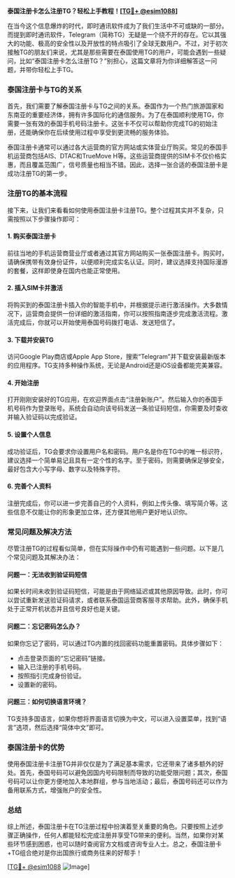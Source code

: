 **泰国注册卡怎么注册TG？轻松上手教程！[[TG💪+ @esim1088](https://t.me/s/esim1088)]**

在当今这个信息爆炸的时代，即时通讯软件成为了我们生活中不可或缺的一部分。而提到即时通讯软件，Telegram（简称TG）无疑是一个绕不开的存在。它以其强大的功能、极高的安全性以及开放性的特点吸引了全球无数用户。不过，对于初次接触TG的朋友们来说，尤其是那些需要在泰国使用TG的用户，可能会遇到一些疑问，比如“泰国注册卡怎么注册TG？”别担心，这篇文章将为你详细解答这一问题，并带你轻松上手TG。

### 泰国注册卡与TG的关系

首先，我们需要了解泰国注册卡与TG之间的关系。泰国作为一个热门旅游国家和东南亚的重要经济体，拥有许多国际化的通信服务。为了在泰国顺利使用TG，你需要一张有效的泰国手机号码注册卡。这张卡不仅可以帮助你完成TG的初始注册，还能确保你在后续使用过程中享受到更流畅的服务体验。

泰国注册卡通常可以通过各大运营商的官方网站或实体营业厅购买。常见的泰国手机运营商包括AIS、DTAC和TrueMove H等。这些运营商提供的SIM卡不仅价格实惠，而且覆盖范围广，信号质量也相当不错。因此，选择一张合适的泰国注册卡是成功注册TG的第一步。

### 注册TG的基本流程

接下来，让我们来看看如何使用泰国注册卡注册TG。整个过程其实并不复杂，只需按照以下步骤操作即可：

#### 1. 购买泰国注册卡

前往当地的手机运营商营业厅或者通过其官方网站购买一张泰国注册卡。购买时，请确保携带有效身份证件，以便顺利完成实名认证。同时，建议选择支持国际漫游的套餐，这样即使身在国内也能正常使用。

#### 2. 插入SIM卡并激活

将购买到的泰国注册卡插入你的智能手机中，并根据提示进行激活操作。大多数情况下，运营商会提供一份详细的激活指南，你可以按照指南逐步完成激活流程。激活完成后，你就可以开始使用泰国号码拨打电话、发送短信了。

#### 3. 下载并安装TG

访问Google Play商店或Apple App Store，搜索“Telegram”并下载安装最新版本的应用程序。TG支持多种操作系统，无论是Android还是iOS设备都能完美兼容。

#### 4. 开始注册

打开刚刚安装好的TG应用，在欢迎界面点击“注册新账户”。然后输入你的泰国手机号码作为登录账号。系统会自动向该号码发送一条验证码短信，你需要及时查收并输入验证码以完成验证。

#### 5. 设置个人信息

成功验证后，TG会要求你设置用户名和密码。用户名是你在TG中的唯一标识符，建议选择一个简单易记且具有一定个性的名字。至于密码，则需要确保足够安全，最好包含大小写字母、数字以及特殊字符。

#### 6. 完善个人资料

注册完成后，你可以进一步完善自己的个人资料，例如上传头像、填写简介等。这些信息不仅能让你的形象更加立体，还方便其他用户更好地认识你。

### 常见问题及解决方法

尽管注册TG的过程看似简单，但在实际操作中仍有可能遇到一些问题。以下是几个常见问题及其解决办法：

#### 问题一：无法收到验证码短信

如果长时间未收到验证码短信，可能是由于网络延迟或其他原因导致。此时，你可以尝试重新发送验证码请求，或者联系泰国运营商客服寻求帮助。此外，确保手机处于正常开机状态并且信号良好也是关键。

#### 问题二：忘记密码怎么办？

如果你忘记了密码，可以通过TG内置的找回密码功能重置密码。具体步骤如下：
- 点击登录页面的“忘记密码”链接。
- 输入已注册的手机号码。
- 按照指引完成身份验证。
- 设置新的密码。

#### 问题三：如何切换语言环境？

TG支持多国语言，如果你想将界面语言切换为中文，可以进入设置菜单，找到“语言”选项，然后选择“简体中文”即可。

### 泰国注册卡的优势

使用泰国注册卡注册TG并非仅仅是为了满足基本需求，它还带来了诸多额外的好处。首先，泰国号码可以避免因国内号码限制而导致的功能受限问题；其次，泰国号码可以让你更方便地加入本地群组，参与当地活动；最后，泰国号码还可以作为备用联系方式，增强账户的安全性。

### 总结

综上所述，泰国注册卡在TG注册过程中扮演着至关重要的角色。只要按照上述步骤正确操作，任何人都能轻松完成注册并享受TG带来的便利。当然，如果你对某些环节感到困惑，也可以随时查阅官方文档或咨询专业人士。总之，泰国注册卡+TG组合绝对是你出国旅行或商务往来的好帮手！

[[TG💪+ @esim1088](https://t.me/s/esim1088) ![Image](https://i.postimg.cc/4NQfJmqS/Snipaste-2025-05-13-00-14-12.png)]